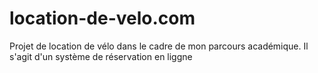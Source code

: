 # location-de-velo.com
Projet de location de vélo dans le cadre de mon parcours académique. Il s'agit d'un système de réservation en liggne
